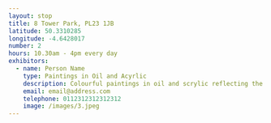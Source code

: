 ```yaml
---
layout: stop
title: 8 Tower Park, PL23 1JB
latitude: 50.3310285
longitude: -4.6428017
number: 2
hours: 10.30am - 4pm every day
exhibitors: 
  - name: Person Name
    type: Paintings in Oil and Acyrlic
    description: Colourful paintings in oil and scrylic reflecting the character and beauty of Cornwall
    email: email@address.com
    telephone: 0112312312312312
    image: /images/3.jpeg
---
```

